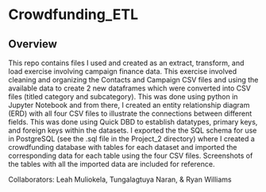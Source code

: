 # Crowdfunding_ETL

## Overview

This repo contains files I used and created as an extract, transform, and load exercise involving campaign finance data. This exercise involved cleaning and organizing the Contacts and Campaign CSV files and using the available data to create 2 new dataframes which were converted into CSV files (titled category and subcategory). This was done using python in Jupyter Notebook and from there, I created an entity relationship diagram (ERD) with all four CSV files to illustrate the connections between different fields. This was done using Quick DBD to establish datatypes, primary keys, and foreign keys within the datasets. I exported the the SQL schema for use in PostgreSQL (see the .sql file in the Project_2 directory) where I created a crowdfunding database with tables for each dataset and imported the corresponding data for each table using the four CSV files. Screenshots of the tables with all the imported data are included for reference.

Collaborators: Leah Muliokela, Tungalagtuya Naran, & Ryan Williams
